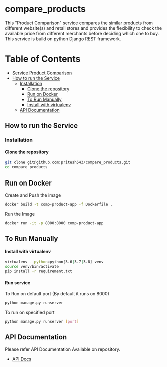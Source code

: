 # compare_products

This "Product Comparison" service compares the similar products from different website(s) and retail stores and provides the flexibility to check the available price from different merchants before deciding which one to buy.
This service is build on python Django REST framework.
# Table of Contents

   * [Service Product Comparison](#Service-Product-Comparison)
   * [How to run the Service](#how-to-run-the-Service)
      * [Installation](#installation)
         * [Clone the repository](#clone-the-repository)
         * [Run on Docker](#Run-on-docker)
         * [To Run Manually](#run-this-service)
         * [Install with virtualenv](#install-with-virtualenv)
      * [API Documentation](#api-documentation)


## How to run the Service

### Installation

#### Clone the repository

```bash
git clone git@github.com:pritesh543/compare_products.git
cd compare_products
```

## Run on Docker

Create and Push the image 

```bash
docker build -t comp-product-app -f Dockerfile .
```
Run the Image
```bash
docker run -it -p 8000:8000 comp-product-app
```

## To Run Manually

#### Install with virtualenv
```bash
virtualenv --python=python[3.6|3.7|3.8] venv
source venv/bin/activate
pip install -r requirement.txt
```

#### Run service
To Run on default port (By default it runs on 8000)
```bash
python manage.py runserver
```
To run on specified port
```bash
python manage.py runserver [port]
```
## API Documentation

Please refer API Documentation Available on repository.
* [API Docs](https://github.com/pritesh543/compare_products/blob/master/APIDocument.md)
